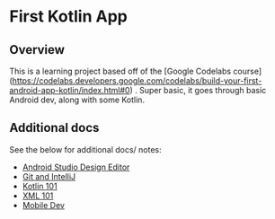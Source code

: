 # First Kotlin App
## Overview
This is a learning project based off of the [Google Codelabs course]
(https://codelabs.developers.google.com/codelabs/build-your-first-android-app-kotlin/index.html#0)
. Super basic, it goes through basic Android dev, along with some Kotlin.


## Additional docs
See the below for additional docs/ notes:
- [Android Studio Design Editor](./docs/android-studio-design.md)
- [Git and IntelliJ](./docs/git-and-intellij.md)
- [Kotlin 101](./docs/kotlin-101.md)
- [XML 101](./docs/xml-101.md)
- [Mobile Dev](./docs/mobile-dev.md)

